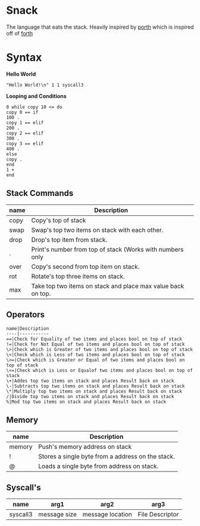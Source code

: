 # Snack

The language that eats the stack.  Heavily inspired by [porth](https://gitlab.com/tsoding/porth/)
which is inspired off of [forth](https://en.wikipedia.org/wiki/Forth_(programming_language))


# Syntax

**Hello World**
```
"Hello World!\n" 1 1 syscall3
```

**Looping and Conditions**
```
0 while copy 10 <= do
copy 0 == if
100 .
copy 1 == elif
200 .
copy 2 == elif
300 .
copy 3 == elif
400 .
else
copy .
end
1 +
end
```

## Stack Commands

name|Description
----|-----------
copy|Copy's top of stack
swap|Swap's top two items on stack with each other.
drop|Drop's top item from stack.
.|Print's number from top of stack (Works with numbers only
    over|Copy's second from top item on stack.
    rot|Rotate's top three items on stack.
    max|Take top two items on stack and place max value back on top.

## Operators

    name|Description
    ----|-----------
    ==|Check for Equality of two items and places bool on top of stack
    !=|Check for Not Equal of two items and places bool on top of stack
    \>|Check which is Greater of two items and places bool on top of stack
    \<|Check which is Less of two items and places bool on top of stack
    \>=|Check which is Greater or Equal of two items and places bool on top of stack
    \<=|Check which is Less or Equalof two items and places bool on top of stack
    \+|Addes top two items on stack and places Result back on stack
    \-|Subtracts top two items on stack and places Result back on stack
    \*|Multiply top two items on stack and places Result back on stack
    /|Divide top two items on stack and places Result back on stack
    %|Mod top two items on stack and places Result back on stack


## Memory

name|Description
----|-----------
memory|Push's memory address on stack
!|Stores a single byte from a address on the stack.
@|Loads a single byte from address on stack.


## Syscall's

name|arg1|arg2|arg3
----|----|----|----
syscall3|message size|message location|File Descriptor


